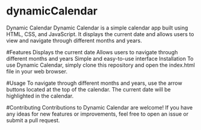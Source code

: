 # dynamicCalendar
Dynamic Calendar
Dynamic Calendar is a simple calendar app built using HTML, CSS, and JavaScript. It displays the current date and allows users to view and navigate through different months and years.

#Features
Displays the current date
Allows users to navigate through different months and years
Simple and easy-to-use interface
Installation
To use Dynamic Calendar, simply clone this repository and open the index.html file in your web browser.

#Usage
To navigate through different months and years, use the arrow buttons located at the top of the calendar. The current date will be highlighted in the calendar.

#Contributing
Contributions to Dynamic Calendar are welcome! If you have any ideas for new features or improvements, feel free to open an issue or submit a pull request.


